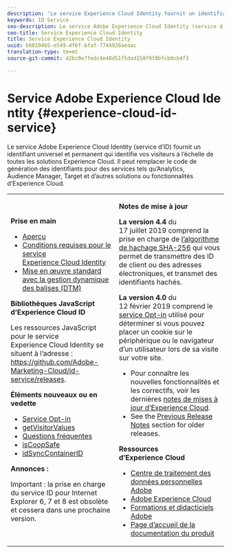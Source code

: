 ```yaml
---
description: 'Le service Experience Cloud Identity fournit un identifiant universel et permanent qui identifie vos visiteurs à l’échelle de toutes les solutions Experience Cloud. '
keywords: ID Service
seo-description: Le service Adobe Experience Cloud Identity (service d’ID) fournit un identifiant universel et permanent qui identifie vos visiteurs à l’échelle de toutes les solutions Experience Cloud. Il peut remplacer le code de génération des identifiants pour des services tels qu’Analytics, Audience Manager, Target et d’autres solutions ou fonctionnalités d’Experience Cloud.
seo-title: Service Experience Cloud Identity
title: Service Experience Cloud Identity
uuid: b68194b5-e549-4f6f-bfaf-7744926aeaac
translation-type: tm+mt
source-git-commit: d2bc0e7fedc4e48d51f5dad158f9f8bfcb0cb4f3

---
```



# Service Adobe Experience Cloud Identity {#experience-cloud-id-service}

Le service Adobe Experience Cloud Identity (service d’ID) fournit un identifiant universel et permanent qui identifie vos visiteurs à l’échelle de toutes les solutions Experience Cloud. Il peut remplacer le code de génération des identifiants pour des services tels qu’Analytics, Audience Manager, Target et d’autres solutions ou fonctionnalités d’Experience Cloud.

<table id="table_5E612F746A704FE095B809A013EE977F" class="simpletable"> 
 <tbody> 
  <tr> 
   <td colname="col1"> <p> <b>Prise en main</b> </p> <p> 
     <ul id="ul_D5EC6A54A03F4AB595B588116A7C1296"> 
      <li id="li_845F6DE25A1241439BCDCBC00459D7EB"> <a href="introduction/overview.md" format="dita" scope="local"> Aperçu </a> </li> 
      <li id="li_47F399E1D4AF4F08BD647DF01A423BA7"> <a href="reference/requirements.md" format="dita" scope="local">Conditions requises pour le service Experience Cloud Identity</a> </li> 
      <li id="li_CBEEE79B45644F28A52B58DDF23DAD4F"> <a href="implementation-guides/standard.md#concept-89cd0199a9634fc48644f2d61e3d2445" format="dita" scope="local">Mise en œuvre standard avec la gestion dynamique des balises (DTM)</a> </li> 
     </ul> </p> <p><b>Bibliothèques JavaScript d’Experience Cloud ID</b> </p> <p>Les ressources JavaScript pour le service Experience Cloud Identity se situent à l’adresse : <a href="https://github.com/Adobe-Marketing-Cloud/id-service/releases" format="https" scope="external">https://github.com/Adobe-Marketing-Cloud/id-service/releases</a>. </p> <p> <b>Éléments nouveaux ou en vedette</b> </p> <p> 
     <ul id="ul_B0A25B6827734D55BB1E20D12334AC21"> 
      <li id="li_A66924F4948F4A5ABA545A89A28A6F6A"><a href="implementation-guides/opt-in-service/optin-overview.md#concept-f9b5db0d27a245fbadd3e19162319360" format="dita" scope="local"> Service Opt-in</a> </li> 
      <li id="li_92D49CB788AD478EA74BCF5328CB9A14"> <a href="library/get-set/getvisitorvalues.md#reference-b8c9e17c170c4291829a792df46ce279" format="dita" scope="local"> getVisitorValues </a> </li> 
      <li id="li_9E512C6DD15C46C3ABD06ACD60D97E4A"> <a href="faq-intro/faq-intro.md" format="dita" scope="local"> Questions fréquentes </a> </li> 
      <li id="li_B28082F3D075413D89E5AFB718657E17"> <a href="library/function-vars/coopsafe.md#reference-7fbed36f38a048d1a5883c53d430ddf4" format="dita" scope="local"> isCoopSafe </a> </li> 
      <li id="li_7744A4898EA542B9BF009D2066810050"> <a href="library/function-vars/idsyncontainerid.md#reference-5cfbed2240fa4def90f535f017a36015" format="dita" scope="local"> idSyncContainerID </a> </li> 
     </ul> </p> 
    <draft-comment> 
     <p> <b>Annonces :</b> </p> 
     <p> <p>Important : la prise en charge du service ID pour Internet Explorer 6, 7 et 8 est obsolète et cessera dans une prochaine version. </p> </p> 
    </draft-comment> </td> 
   <td colname="col2"> <p> <b>Notes de mise à jour</b> </p> <p><b>La version 4.4</b> du 17 juillet 2019 comprend la prise en charge de <a href="reference/hashing-support.md" format="dita" scope="local"> l’algorithme de hachage SHA-256</a> qui vous permet de transmettre des ID de client ou des adresses électroniques, et transmet des identifiants hachés.</p><p><b>La version 4.0</b> du 12 février 2019 comprend le <a href="implementation-guides/opt-in-service/optin-overview.md#concept-f9b5db0d27a245fbadd3e19162319360" format="dita" scope="local"> service Opt-in</a> utilisé pour déterminer si vous pouvez placer un cookie sur le périphérique ou le navigateur d’un utilisateur lors de sa visite sur votre site. </p> <p> 
     <ul id="ul_4F06F170F214492780C7D25A069F799F"> 
      <li id="li_45A7CD556FE44F4DAB035C736A058F36"> Pour connaître les nouvelles fonctionnalités et les correctifs, voir les dernières <a href="https://docs.adobe.com/content/help/fr-FR/release-notes/experience-cloud/current.html" format="https" scope="external">notes de mises à jour d’Experience Cloud</a>. </li> 
      <li id="li_10CC4FBFEFC947CA9AD15F52D9715257">See the <a href="https://docs.adobe.com/content/help/fr-FR/release-notes/experience-cloud/current.html" format="html" scope="external"> Previous Release Notes</a> section for older releases. </li> 
     </ul> </p> <p> <b>Ressources d’Experience Cloud</b> </p> <p> 
     <ul id="ul_E30EC96BDC624B5591F0470D430B7F41"> 
      <li id="li_F3A5CCFAE0F247CEB41A03CA8E03106B"> <a href="http://www.adobe.com/fr/privacy.html" format="http" scope="external"> Centre de traitement des données personnelles Adobe</a> </li> 
      <li id="li_A54C1EB170EA4B8FA6A81B90AB0C39DD"> <a href="https://docs.adobe.com/content/help/fr-FR/experience-cloud/user-guides/home.html" scope="external" format="http"> Adobe Experience Cloud</a> </li> 
      <li id="li_1938F7044F544481A6CC0F45CC22B80A"> <a href="http://helpx.adobe.com/fr/learning.html?promoid=KAUDK" scope="external" format="http"> Formations et didacticiels Adobe</a> </li> 
      <li id="li_C71459E0D1464C05B8B9387C43541F17"> <a href="https://helpx.adobe.com/fr/support/experience-cloud.html" scope="external" format="https"> Page d’accueil de la documentation du produit</a> </li> 
     </ul> </p> </td> 
  </tr> 
 </tbody> 
</table>

